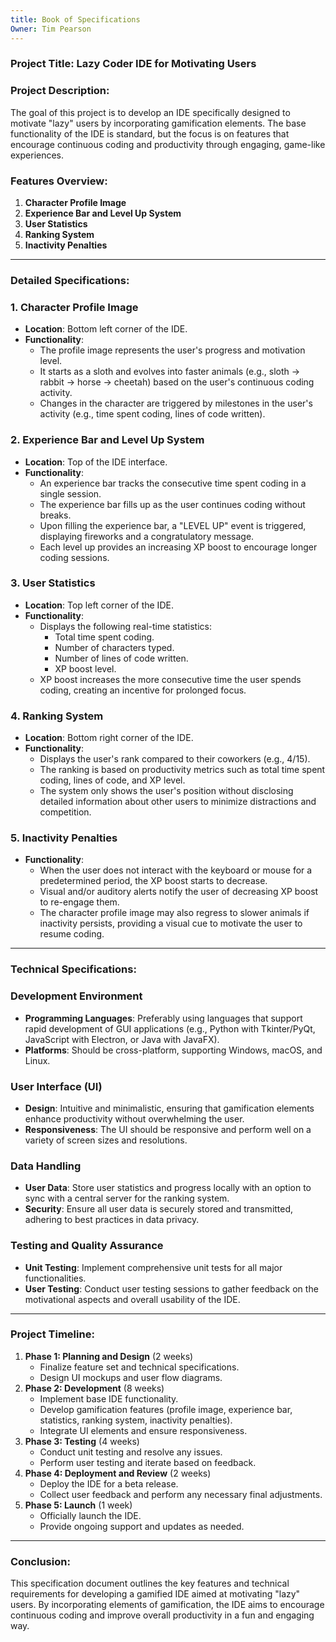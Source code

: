 ```yaml
---
title: Book of Specifications
Owner: Tim Pearson
---
```

### Project Title: Lazy Coder IDE for Motivating Users
### Project Description:
The goal of this project is to develop an IDE specifically designed to motivate "lazy" users by incorporating gamification elements. The base functionality of the IDE is standard, but the focus is on features that encourage continuous coding and productivity through engaging, game-like experiences.
### Features Overview:
1. **Character Profile Image**
2. **Experience Bar and Level Up System**
3. **User Statistics**
4. **Ranking System**
5. **Inactivity Penalties**
---
### Detailed Specifications:
### 1. Character Profile Image
- **Location**: Bottom left corner of the IDE.
- **Functionality**:
    - The profile image represents the user's progress and motivation level.
    - It starts as a sloth and evolves into faster animals (e.g., sloth -> rabbit -> horse -> cheetah) based on the user's continuous coding activity.
    - Changes in the character are triggered by milestones in the user's activity (e.g., time spent coding, lines of code written).
### 2. Experience Bar and Level Up System
- **Location**: Top of the IDE interface.
- **Functionality**:
    - An experience bar tracks the consecutive time spent coding in a single session.
    - The experience bar fills up as the user continues coding without breaks.
    - Upon filling the experience bar, a "LEVEL UP" event is triggered, displaying fireworks and a congratulatory message.
    - Each level up provides an increasing XP boost to encourage longer coding sessions.
### 3. User Statistics
- **Location**: Top left corner of the IDE.
- **Functionality**:
    - Displays the following real-time statistics:
        - Total time spent coding.
        - Number of characters typed.
        - Number of lines of code written.
        - XP boost level.
    - XP boost increases the more consecutive time the user spends coding, creating an incentive for prolonged focus.
### 4. Ranking System
- **Location**: Bottom right corner of the IDE.
- **Functionality**:
    - Displays the user's rank compared to their coworkers (e.g., 4/15).
    - The ranking is based on productivity metrics such as total time spent coding, lines of code, and XP level.
    - The system only shows the user's position without disclosing detailed information about other users to minimize distractions and competition.
### 5. Inactivity Penalties
- **Functionality**:
    - When the user does not interact with the keyboard or mouse for a predetermined period, the XP boost starts to decrease.
    - Visual and/or auditory alerts notify the user of decreasing XP boost to re-engage them.
    - The character profile image may also regress to slower animals if inactivity persists, providing a visual cue to motivate the user to resume coding.
---
### Technical Specifications:
### Development Environment
- **Programming Languages**: Preferably using languages that support rapid development of GUI applications (e.g., Python with Tkinter/PyQt, JavaScript with Electron, or Java with JavaFX).
- **Platforms**: Should be cross-platform, supporting Windows, macOS, and Linux.
### User Interface (UI)
- **Design**: Intuitive and minimalistic, ensuring that gamification elements enhance productivity without overwhelming the user.
- **Responsiveness**: The UI should be responsive and perform well on a variety of screen sizes and resolutions.
### Data Handling
- **User Data**: Store user statistics and progress locally with an option to sync with a central server for the ranking system.
- **Security**: Ensure all user data is securely stored and transmitted, adhering to best practices in data privacy.
### Testing and Quality Assurance
- **Unit Testing**: Implement comprehensive unit tests for all major functionalities.
- **User Testing**: Conduct user testing sessions to gather feedback on the motivational aspects and overall usability of the IDE.
---
### Project Timeline:
1. **Phase 1: Planning and Design** (2 weeks)
    - Finalize feature set and technical specifications.
    - Design UI mockups and user flow diagrams.
2. **Phase 2: Development** (8 weeks)
    - Implement base IDE functionality.
    - Develop gamification features (profile image, experience bar, statistics, ranking system, inactivity penalties).
    - Integrate UI elements and ensure responsiveness.
3. **Phase 3: Testing** (4 weeks)
    - Conduct unit testing and resolve any issues.
    - Perform user testing and iterate based on feedback.
4. **Phase 4: Deployment and Review** (2 weeks)
    - Deploy the IDE for a beta release.
    - Collect user feedback and perform any necessary final adjustments.
5. **Phase 5: Launch** (1 week)
    - Officially launch the IDE.
    - Provide ongoing support and updates as needed.
---
### Conclusion:
This specification document outlines the key features and technical requirements for developing a gamified IDE aimed at motivating "lazy" users. By incorporating elements of gamification, the IDE aims to encourage continuous coding and improve overall productivity in a fun and engaging way.
